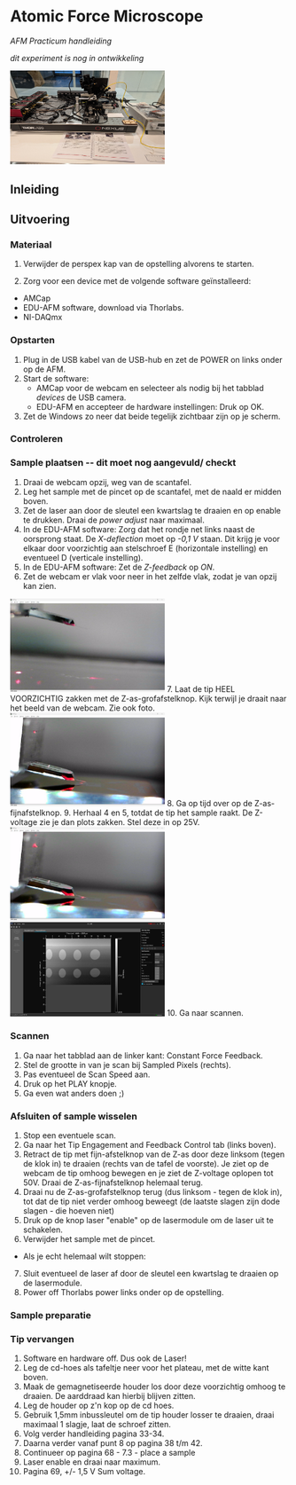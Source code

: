 # Atomic Force Microscope
_AFM Practicum handleiding_

_dit experiment is nog in ontwikkeling_

<img src="./media/afm/afm5.jpg" style="width:2.90833in;height:1.76263in"/>

## Inleiding





## Uitvoering

### Materiaal
1. Verwijder de perspex kap van de opstelling alvorens te starten.

2. Zorg voor een device met de volgende software geïnstalleerd:
* AMCap
* EDU-AFM software, download via Thorlabs.
* NI-DAQmx

### Opstarten
1. Plug in de USB kabel van de USB-hub en zet de POWER on links onder op de AFM.
2. Start de software: 
    * AMCap voor de webcam en selecteer als nodig bij het tabblad *devices* de USB camera.
    * EDU-AFM en accepteer de hardware instellingen: Druk op OK.
3. Zet de Windows zo neer dat beide tegelijk zichtbaar zijn op je scherm. 
### Controleren

### Sample plaatsen  -- dit moet nog aangevuld/ checkt
1. Draai de webcam opzij, weg van de scantafel.
2. Leg het sample met de pincet op de scantafel, met de naald er midden boven.
3. Zet de laser aan door de sleutel een kwartslag te draaien en op enable te drukken. Draai de *power adjust* naar maximaal. 
4. In de EDU-AFM software: Zorg dat het rondje net links naast de oorsprong staat. De *X-deflection* moet op *-0,1 V* staan. Dit krijg je voor elkaar door voorzichtig aan stelschroef E (horizontale instelling) en eventueel D (verticale instelling).
5. In de EDU-AFM software: Zet de *Z-feedback* op *ON*. 
6. Zet de webcam er vlak voor neer in het zelfde vlak, zodat je van opzij kan zien. 
<img src="./media/afm/afm3.png" style="width:2.90833in;height:1.76263in"/>
7. Laat de tip HEEL VOORZICHTIG zakken met de Z-as-grofafstelknop. Kijk terwijl je draait naar het beeld van de webcam. Zie ook foto. 
<img src="./media/afm/afm2.png" style="width:2.90833in;height:1.76263in"/>
8. Ga op tijd over op de Z-as-fijnafstelknop. 
9. Herhaal 4 en 5, totdat de tip het sample raakt. De Z-voltage zie je dan plots zakken. Stel deze in op 25V.
<img src="./media/afm/afm1.png" style="width:2.90833in;height:1.76263in"/> <br>
<img src="./media/afm/afm4.png" style="width:2.90833in;height:1.76263in"/>
10. Ga naar scannen.

### Scannen
1. Ga naar het tabblad aan de linker kant: Constant Force Feedback. 
2. Stel de grootte in van je scan bij Sampled Pixels (rechts).
3. Pas eventueel de Scan Speed aan.
4. Druk op het PLAY knopje.
5. Ga even wat anders doen ;)


### Afsluiten of sample wisselen 
1. Stop een eventuele scan.
2. Ga naar het Tip Engagement and Feedback Control tab (links boven).
3. Retract de tip met fijn-afstelknop van de Z-as door deze linksom (tegen de klok in) te draaien (rechts van de tafel de voorste). Je ziet op de webcam de tip omhoog bewegen en je ziet de Z-voltage oplopen tot 50V. Draai de Z-as-fijnafstelknop helemaal terug. 
4. Draai nu de Z-as-grofafstelknop terug (dus linksom - tegen de klok in), tot dat de tip niet verder omhoog beweegt (de laatste slagen zijn dode slagen - die hoeven niet)
5. Druk op de knop laser "enable" op de lasermodule om de laser uit te schakelen.
6. Verwijder het sample met de pincet. <br>
* Als je echt helemaal wilt stoppen: 
7. Sluit eventueel de laser af door de sleutel een kwartslag te draaien op de lasermodule. 
8. Power off Thorlabs power links onder op de opstelling.

### Sample preparatie


### Tip vervangen
1. Software en hardware off. Dus ook de Laser!
2. Leg de cd-hoes als tafeltje neer voor het plateau, met de witte kant boven. 
3. Maak de gemagnetiseerde houder los door deze voorzichtig omhoog te draaien. De aarddraad kan hierbij blijven zitten.
4. Leg de houder op z'n kop op de cd hoes.
5. Gebruik 1,5mm inbussleutel om de tip houder losser te draaien, draai maximaal 1 slagje, laat de schroef zitten.
6. Volg verder handleiding pagina 33-34.
7. Daarna verder vanaf punt 8 op pagina 38 t/m 42.
8. Continueer op pagina 68 - 7.3 - place a sample
9. Laser enable en draai naar maximum.
10. Pagina 69, +/- 1,5 V Sum voltage.


